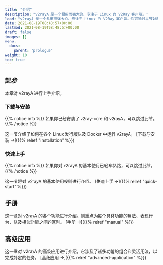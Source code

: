 ```yaml
---
title: "介绍"
description: "v2rayA 是一个易用而强大的，专注于 Linux 的 V2Ray 客户端。"
lead: "v2rayA 是一个易用而强大的，专注于 Linux 的 V2Ray 客户端。你可通过本节对用户文档的内容进行快速预览。"
date: 2021-08-19T08:48:57+00:00
lastmod: 2021-08-19T08:48:57+00:00
draft: false
images: []
menu:
  docs:
    parent: "prologue"
weight: 10
toc: true
---
```


## 起步

本章对 v2rayA 进行上手介绍。

### 下载与安装

{{% notice info %}}
如果你已经安装了 v2ray-core 和 v2rayA，可以跳过此节。
{{% /notice %}}

这一节介绍了如何在各个 Linux 发行版以及 Docker 中运行 v2rayA。 [下载与安装 →]({{% relref "installation" %}})

### 快速上手

{{% notice info %}}
如果你对 v2rayA 的基本使用已轻车熟路，可以跳过此节。
{{% /notice %}}

这一节将对 v2rayA 的基本使用规则进行介绍。 [快速上手 →]({{% relref "quick-start" %}})

## 手册

这一章对 v2rayA 的各个功能进行介绍。侧重点为每个具体功能的用法、表现行为，以及相似功能之间的区别。 [手册 →]({{% relref "manual" %}})

## 高级应用

这一章对 v2rayA 的高级应用进行介绍，它涉及了诸多功能的组合和灵活用法，以完成特定的任务。 [高级应用 →]({{% relref "advanced-application" %}})
